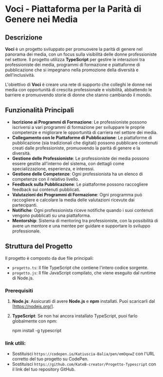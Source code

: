 # Voci - Piattaforma per la Parità di Genere nei Media

## Descrizione

**Voci** è un progetto sviluppato per promuovere la parità di genere nel panorama dei media, con un focus sulla visibilità delle donne professioniste nel settore. Il progetto utilizza **TypeScript** per gestire le interazioni tra professioniste dei media, programmi di formazione e piattaforme di pubblicazione che si impegnano nella promozione della diversità e dell'inclusività.

L'obiettivo di **Voci** è creare una rete di supporto che colleghi le donne nei media con opportunità di crescita professionale e visibilità, abbattendo le barriere e promuovendo storie di donne che stanno cambiando il mondo.

## Funzionalità Principali

- **Iscrizione ai Programmi di Formazione**: Le professioniste possono iscriversi a vari programmi di formazione per sviluppare le proprie competenze e migliorare le opportunità di carriera nel settore dei media.
- **Collegamento con le Piattaforme di Pubblicazione**: Le piattaforme di pubblicazione (sia tradizionali che digitali) possono pubblicare contenuti creati dalle professioniste, promuovendo la parità di genere e la diversità.
- **Gestione delle Professioniste**: Le professioniste dei media possono essere gestite all'interno del sistema, con dettagli come specializzazione, esperienza, e interessi.
- **Gestione delle Competenze**: Ogni professionista ha un elenco di competenze con il relativo livello.
- **Feedback sulla Pubblicazione**: Le piattaforme possono raccogliere feedback sui contenuti pubblicati.
- **Valutazioni dei Programmi di Formazione**: Ogni programma può raccogliere e calcolare la media delle valutazioni ricevute dai partecipanti.
- **Notifiche**: Ogni professionista riceve notifiche quando i suoi contenuti vengono pubblicati su una piattaforma.
- **Mentorship**: Sistema di mentoring tra professioniste, con la possibilità di avere un mentore e una mentee per guidare e supportare lo sviluppo professionale.

## Struttura del Progetto

Il progetto è composto da due file principali:

- `progetto.ts`: Il file TypeScript che contiene l'intero codice sorgente.
- `progetto.js`: Il file JavaScript compilato, che viene eseguito dal runtime di Node.js.

### Prerequisiti

1. **Node.js**: Assicurati di avere **Node.js** e **npm** installati. Puoi scaricarli dal [https://nodejs.org/].
2. **TypeScript**: Se non hai ancora installato TypeScript, puoi farlo globalmente con npm:
 
   npm install -g typescript

### link utili: 
 - Sostituisci `https://codepen.io/Katiuscia-Balia/pen/emOqxwZ` con l'URL corretto del tuo progetto su CodePen.
  - Sostituisci `https://github.com/KateB-creator/Progetto-Typescript` con il link del tuo repository GitHub.